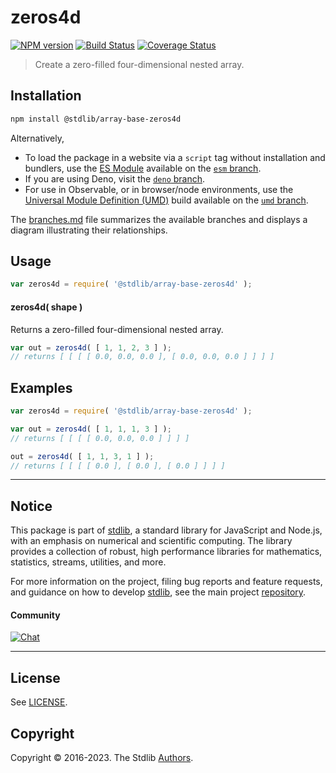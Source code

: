 <!--

@license Apache-2.0

Copyright (c) 2023 The Stdlib Authors.

Licensed under the Apache License, Version 2.0 (the "License");
you may not use this file except in compliance with the License.
You may obtain a copy of the License at

   http://www.apache.org/licenses/LICENSE-2.0

Unless required by applicable law or agreed to in writing, software
distributed under the License is distributed on an "AS IS" BASIS,
WITHOUT WARRANTIES OR CONDITIONS OF ANY KIND, either express or implied.
See the License for the specific language governing permissions and
limitations under the License.

-->

# zeros4d

[![NPM version][npm-image]][npm-url] [![Build Status][test-image]][test-url] [![Coverage Status][coverage-image]][coverage-url] <!-- [![dependencies][dependencies-image]][dependencies-url] -->

> Create a zero-filled four-dimensional nested array.

<!-- Section to include introductory text. Make sure to keep an empty line after the intro `section` element and another before the `/section` close. -->

<section class="intro">

</section>

<!-- /.intro -->

<!-- Package usage documentation. -->

<section class="installation">

## Installation

```bash
npm install @stdlib/array-base-zeros4d
```

Alternatively,

-   To load the package in a website via a `script` tag without installation and bundlers, use the [ES Module][es-module] available on the [`esm` branch][esm-url].
-   If you are using Deno, visit the [`deno` branch][deno-url].
-   For use in Observable, or in browser/node environments, use the [Universal Module Definition (UMD)][umd] build available on the [`umd` branch][umd-url].

The [branches.md][branches-url] file summarizes the available branches and displays a diagram illustrating their relationships.

</section>

<section class="usage">

## Usage

```javascript
var zeros4d = require( '@stdlib/array-base-zeros4d' );
```

#### zeros4d( shape )

Returns a zero-filled four-dimensional nested array.

```javascript
var out = zeros4d( [ 1, 1, 2, 3 ] );
// returns [ [ [ [ 0.0, 0.0, 0.0 ], [ 0.0, 0.0, 0.0 ] ] ] ]
```

</section>

<!-- /.usage -->

<!-- Package usage notes. Make sure to keep an empty line after the `section` element and another before the `/section` close. -->

<section class="notes">

</section>

<!-- /.notes -->

<!-- Package usage examples. -->

<section class="examples">

## Examples

<!-- eslint no-undef: "error" -->

```javascript
var zeros4d = require( '@stdlib/array-base-zeros4d' );

var out = zeros4d( [ 1, 1, 1, 3 ] );
// returns [ [ [ [ 0.0, 0.0, 0.0 ] ] ] ]

out = zeros4d( [ 1, 1, 3, 1 ] );
// returns [ [ [ [ 0.0 ], [ 0.0 ], [ 0.0 ] ] ] ]
```

</section>

<!-- /.examples -->

<!-- Section to include cited references. If references are included, add a horizontal rule *before* the section. Make sure to keep an empty line after the `section` element and another before the `/section` close. -->

<section class="references">

</section>

<!-- /.references -->

<!-- Section for related `stdlib` packages. Do not manually edit this section, as it is automatically populated. -->

<section class="related">

</section>

<!-- /.related -->

<!-- Section for all links. Make sure to keep an empty line after the `section` element and another before the `/section` close. -->


<section class="main-repo" >

* * *

## Notice

This package is part of [stdlib][stdlib], a standard library for JavaScript and Node.js, with an emphasis on numerical and scientific computing. The library provides a collection of robust, high performance libraries for mathematics, statistics, streams, utilities, and more.

For more information on the project, filing bug reports and feature requests, and guidance on how to develop [stdlib][stdlib], see the main project [repository][stdlib].

#### Community

[![Chat][chat-image]][chat-url]

---

## License

See [LICENSE][stdlib-license].


## Copyright

Copyright &copy; 2016-2023. The Stdlib [Authors][stdlib-authors].

</section>

<!-- /.stdlib -->

<!-- Section for all links. Make sure to keep an empty line after the `section` element and another before the `/section` close. -->

<section class="links">

[npm-image]: http://img.shields.io/npm/v/@stdlib/array-base-zeros4d.svg
[npm-url]: https://npmjs.org/package/@stdlib/array-base-zeros4d

[test-image]: https://github.com/stdlib-js/array-base-zeros4d/actions/workflows/test.yml/badge.svg?branch=main
[test-url]: https://github.com/stdlib-js/array-base-zeros4d/actions/workflows/test.yml?query=branch:main

[coverage-image]: https://img.shields.io/codecov/c/github/stdlib-js/array-base-zeros4d/main.svg
[coverage-url]: https://codecov.io/github/stdlib-js/array-base-zeros4d?branch=main

<!--

[dependencies-image]: https://img.shields.io/david/stdlib-js/array-base-zeros4d.svg
[dependencies-url]: https://david-dm.org/stdlib-js/array-base-zeros4d/main

-->

[chat-image]: https://img.shields.io/gitter/room/stdlib-js/stdlib.svg
[chat-url]: https://app.gitter.im/#/room/#stdlib-js_stdlib:gitter.im

[stdlib]: https://github.com/stdlib-js/stdlib

[stdlib-authors]: https://github.com/stdlib-js/stdlib/graphs/contributors

[umd]: https://github.com/umdjs/umd
[es-module]: https://developer.mozilla.org/en-US/docs/Web/JavaScript/Guide/Modules

[deno-url]: https://github.com/stdlib-js/array-base-zeros4d/tree/deno
[umd-url]: https://github.com/stdlib-js/array-base-zeros4d/tree/umd
[esm-url]: https://github.com/stdlib-js/array-base-zeros4d/tree/esm
[branches-url]: https://github.com/stdlib-js/array-base-zeros4d/blob/main/branches.md

[stdlib-license]: https://raw.githubusercontent.com/stdlib-js/array-base-zeros4d/main/LICENSE

</section>

<!-- /.links -->
